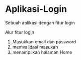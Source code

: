 # Aplikasi-Login
Sebuah aplikasi dengan fitur login 

Alur fitur login
1. Masukkan email dan password
2. memvalidasi masukan
3. menampilkan halaman Home
